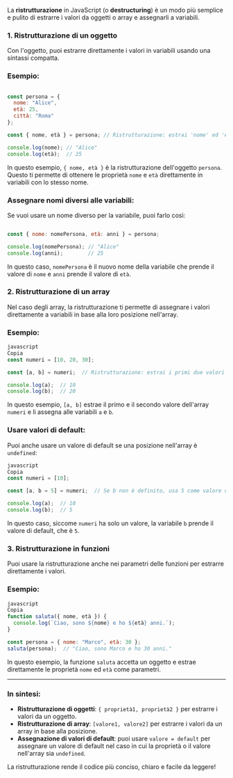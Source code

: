 La **ristrutturazione** in JavaScript (o **destructuring**) è un modo più semplice e pulito di estrarre i valori da oggetti o array e assegnarli a variabili.

### 1. **Ristrutturazione di un oggetto**

Con l'oggetto, puoi estrarre direttamente i valori in variabili usando una sintassi compatta.

### Esempio:

```jsx

const persona = {
  nome: "Alice",
  età: 25,
  città: "Roma"
};

const { nome, età } = persona; // Ristrutturazione: estrai 'nome' ed 'età' dall'oggetto persona

console.log(nome); // "Alice"
console.log(età);  // 25

```

In questo esempio, `{ nome, età }` è la ristrutturazione dell'oggetto `persona`. Questo ti permette di ottenere le proprietà `nome` e `età` direttamente in variabili con lo stesso nome.

### Assegnare nomi diversi alle variabili:

Se vuoi usare un nome diverso per la variabile, puoi farlo così:

```jsx

const { nome: nomePersona, età: anni } = persona;

console.log(nomePersona); // "Alice"
console.log(anni);        // 25

```

In questo caso, `nomePersona` è il nuovo nome della variabile che prende il valore di `nome` e `anni` prende il valore di `età`.

### 2. **Ristrutturazione di un array**

Nel caso degli array, la ristrutturazione ti permette di assegnare i valori direttamente a variabili in base alla loro posizione nell'array.

### Esempio:

```jsx
javascript
Copia
const numeri = [10, 20, 30];

const [a, b] = numeri;  // Ristrutturazione: estrai i primi due valori

console.log(a);  // 10
console.log(b);  // 20

```

In questo esempio, `[a, b]` estrae il primo e il secondo valore dell'array `numeri` e li assegna alle variabili `a` e `b`.

### Usare valori di default:

Puoi anche usare un valore di default se una posizione nell'array è `undefined`:

```jsx
javascript
Copia
const numeri = [10];

const [a, b = 5] = numeri;  // Se b non è definito, usa 5 come valore di default

console.log(a);  // 10
console.log(b);  // 5

```

In questo caso, siccome `numeri` ha solo un valore, la variabile `b` prende il valore di default, che è `5`.

### 3. **Ristrutturazione in funzioni**

Puoi usare la ristrutturazione anche nei parametri delle funzioni per estrarre direttamente i valori.

### Esempio:

```jsx
javascript
Copia
function saluta({ nome, età }) {
  console.log(`Ciao, sono ${nome} e ho ${età} anni.`);
}

const persona = { nome: "Marco", età: 30 };
saluta(persona);  // "Ciao, sono Marco e ho 30 anni."

```

In questo esempio, la funzione `saluta` accetta un oggetto e estrae direttamente le proprietà `nome` ed `età` come parametri.

---

### In sintesi:

- **Ristrutturazione di oggetti**: `{ proprietà1, proprietà2 }` per estrarre i valori da un oggetto.
- **Ristrutturazione di array**: `[valore1, valore2]` per estrarre i valori da un array in base alla posizione.
- **Assegnazione di valori di default**: puoi usare `valore = default` per assegnare un valore di default nel caso in cui la proprietà o il valore nell'array sia `undefined`.

La ristrutturazione rende il codice più conciso, chiaro e facile da leggere!